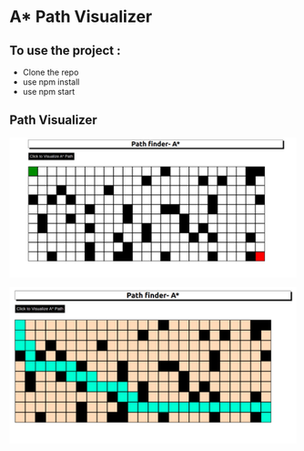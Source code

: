 # A* Path Visualizer

## To use the project :
- Clone the repo
- use npm install
- use npm start

## Path Visualizer
![Path](/path.png)

![Path](/path-1.png)
